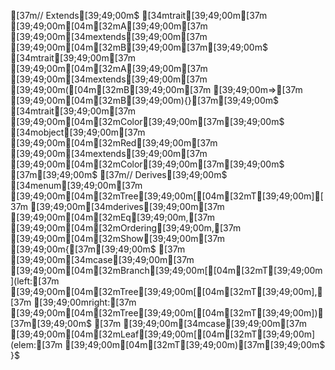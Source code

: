 [37m// Extends[39;49;00m$
[34mtrait[39;49;00m[37m [39;49;00m[04m[32mA[39;49;00m[37m [39;49;00m[34mextends[39;49;00m[37m [39;49;00m[04m[32mB[39;49;00m[37m[39;49;00m$
[34mtrait[39;49;00m[37m [39;49;00m[04m[32mA[39;49;00m[37m [39;49;00m[34mextends[39;49;00m[37m [39;49;00m([04m[32mB[39;49;00m[37m [39;49;00m=>[37m [39;49;00m[04m[32mB[39;49;00m){}[37m[39;49;00m$
[34mtrait[39;49;00m[37m [39;49;00m[04m[32mColor[39;49;00m[37m[39;49;00m$
[34mobject[39;49;00m[37m [39;49;00m[04m[32mRed[39;49;00m[37m [39;49;00m[34mextends[39;49;00m[37m [39;49;00m[04m[32mColor[39;49;00m[37m[39;49;00m$
[37m[39;49;00m$
[37m// Derives[39;49;00m$
[34menum[39;49;00m[37m [39;49;00m[04m[32mTree[39;49;00m[[04m[32mT[39;49;00m][37m [39;49;00m[34mderives[39;49;00m[37m [39;49;00m[04m[32mEq[39;49;00m,[37m [39;49;00m[04m[32mOrdering[39;49;00m,[37m [39;49;00m[04m[32mShow[39;49;00m[37m [39;49;00m{[37m[39;49;00m$
[37m  [39;49;00m[34mcase[39;49;00m[37m [39;49;00m[04m[32mBranch[39;49;00m[[04m[32mT[39;49;00m](left:[37m [39;49;00m[04m[32mTree[39;49;00m[[04m[32mT[39;49;00m],[37m [39;49;00mright:[37m [39;49;00m[04m[32mTree[39;49;00m[[04m[32mT[39;49;00m])[37m[39;49;00m$
[37m  [39;49;00m[34mcase[39;49;00m[37m [39;49;00m[04m[32mLeaf[39;49;00m[[04m[32mT[39;49;00m](elem:[37m [39;49;00m[04m[32mT[39;49;00m)[37m[39;49;00m$
}$
